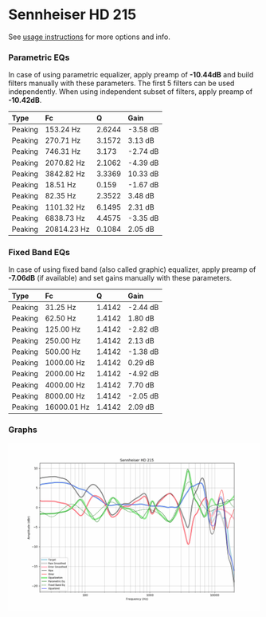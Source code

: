 # Sennheiser HD 215
See [usage instructions](https://github.com/jaakkopasanen/AutoEq#usage) for more options and info.

### Parametric EQs
In case of using parametric equalizer, apply preamp of **-10.44dB** and build filters manually
with these parameters. The first 5 filters can be used independently.
When using independent subset of filters, apply preamp of **-10.42dB**.

| Type    | Fc          |      Q | Gain     |
|:--------|:------------|:-------|:---------|
| Peaking | 153.24 Hz   | 2.6244 | -3.58 dB |
| Peaking | 270.71 Hz   | 3.1572 | 3.13 dB  |
| Peaking | 746.31 Hz   | 3.173  | -2.74 dB |
| Peaking | 2070.82 Hz  | 2.1062 | -4.39 dB |
| Peaking | 3842.82 Hz  | 3.3369 | 10.33 dB |
| Peaking | 18.51 Hz    | 0.159  | -1.67 dB |
| Peaking | 82.35 Hz    | 2.3522 | 3.48 dB  |
| Peaking | 1101.32 Hz  | 6.1495 | 2.31 dB  |
| Peaking | 6838.73 Hz  | 4.4575 | -3.35 dB |
| Peaking | 20814.23 Hz | 0.1084 | 2.05 dB  |

### Fixed Band EQs
In case of using fixed band (also called graphic) equalizer, apply preamp of **-7.06dB**
(if available) and set gains manually with these parameters.

| Type    | Fc          |      Q | Gain     |
|:--------|:------------|:-------|:---------|
| Peaking | 31.25 Hz    | 1.4142 | -2.44 dB |
| Peaking | 62.50 Hz    | 1.4142 | 1.80 dB  |
| Peaking | 125.00 Hz   | 1.4142 | -2.82 dB |
| Peaking | 250.00 Hz   | 1.4142 | 2.13 dB  |
| Peaking | 500.00 Hz   | 1.4142 | -1.38 dB |
| Peaking | 1000.00 Hz  | 1.4142 | 0.29 dB  |
| Peaking | 2000.00 Hz  | 1.4142 | -4.92 dB |
| Peaking | 4000.00 Hz  | 1.4142 | 7.70 dB  |
| Peaking | 8000.00 Hz  | 1.4142 | -2.05 dB |
| Peaking | 16000.01 Hz | 1.4142 | 2.09 dB  |

### Graphs
![](./Sennheiser%20HD%20215.png)